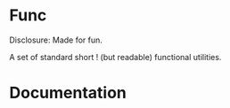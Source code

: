 # Func

Disclosure: Made for fun.

A set of standard short ! (but readable) functional utilities.

# Documentation

